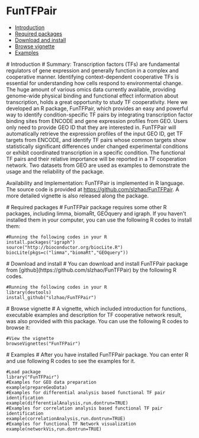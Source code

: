 FunTFPair
============
* [Introduction](#Introduction)
* [Required packages](#require)
* [Download and install](#download)
* [Browse vignette](#vignette)
* [Examples](#example)

<a name="Introduction"/>
# Introduction #
Summary: Transcription factors (TFs) are fundamental regulators of gene expression and generally function in a complex and cooperative manner. Identifying context-dependent cooperative TFs is essential for understanding how cells respond to environmental change. The huge amount of various omics data currently available, providing genome-wide physical binding and functional effect information about transcription, holds a great opportunity to study TF cooperativity. Here we developed an R package, FunTFPair, which provides an easy and powerful way to identify condition-specific TF pairs by integrating transcription factor binding sites from ENCODE and gene expression profiles from GEO. Users only need to provide GEO ID that they are interested in. FunTFPair will automatically retrieve the expression profiles of the input GEO ID, get TF targets from ENCODE, and identify TF pairs whose common targets show statistically significant differences under changed experimental conditions or exhibit coordinated transcription in a specific condition. The functional TF pairs and their relative importance will be reported in a TF cooperation network. Two datasets from GEO are used as examples to demonstrate the usage and the reliability of the package.


Availability and Implementation: FunTFPair is implemented in R language.  The source code is provided at https://github.com/slzhao/FunTFPair. A more detailed vignette is also released along the package.

<a name="require"/>
# Required packages #
FunTFPair package requires some other R packages, including limma, biomaRt, GEOquery and igraph. If you haven't installed them in your computer, you can use the following R codes to install them:
	
	#Running the following codes in your R	
	install.packages("igraph")
	source("http://bioconductor.org/biocLite.R")
	biocLite(pkgs=c("limma","biomaRt","GEOquery"))

<a name="download"/>
# Download and install #
You can download and install FunTFPair package from [github](https://github.com/slzhao/FunTFPair) by the following R codes.

	#Running the following codes in your R
	library(devtools)
    install_github("slzhao/FunTFPair")

<a name="vignette"/>
# Browse vignette #
A vignette, which included introduction for functions, executable examples and description for TF cooperative network result,  was also provided with this package. You can use the following R codes to browse it:

	#View the vignette
	browseVignettes("FunTFPair")

<a name="example"/>
# Examples #
After you have installed FunTFPair package. You can enter R and use following R codes to see the examples for it.
	

	#Load package
	library("FunTFPair")
	#Examples for GEO data preparation
	example(prepareGeoData)
	#Examples for differential analysis based functional TF pair identification
	example(differentialAnalysis,run.dontrun=TRUE)
	#Examples for correlation analysis based functional TF pair identification
	example(correlationAnalysis,run.dontrun=TRUE)
	#Examples for functional TF Network visualization
	example(networkVis,run.dontrun=TRUE)
